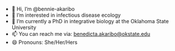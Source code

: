 - 👋 Hi, I’m @bennie-akaribo
- 👀 I’m interested in infectious disease ecology
- 🌱 I’m currently a PhD in integrative biology at the Oklahoma State University
- 📫 You can reach me via: benedicta.akaribo@okstate.edu
- 😄 Pronouns: She/Her/Hers

<!---
bennie-akaribo/bennie-akaribo is a ✨ special ✨ repository because its `README.md` (this file) appears on your GitHub profile.
You can click the Preview link to take a look at your changes.
--->
